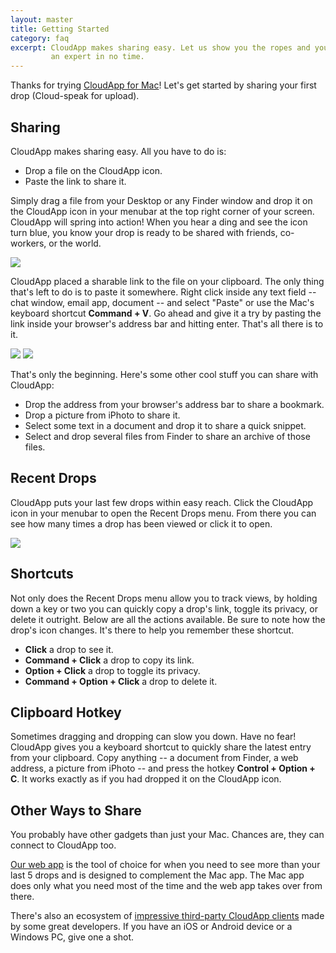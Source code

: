 ```yaml
---
layout: master
title: Getting Started
category: faq
excerpt: CloudApp makes sharing easy. Let us show you the ropes and you'll be
         an expert in no time.
---
```


Thanks for trying [CloudApp for Mac][mas]! Let's get started by sharing your
first drop (Cloud-speak for upload).


## Sharing

CloudApp makes sharing easy. All you have to do is:

 - Drop a file on the CloudApp icon.
 - Paste the link to share it.

Simply drag a file from your Desktop or any Finder window and drop it on the
CloudApp icon in your menubar at the top right corner of your screen. CloudApp
will spring into action! When you hear a ding and see the icon turn blue, you
know your drop is ready to be shared with friends, co-workers, or the world.

![](http://f.cl.ly/assets/kb/mac-getting-started-1.png)

CloudApp placed a sharable link to the file on your clipboard. The only thing
that's left to do is to paste it somewhere. Right click inside any text field --
chat window, email app, document -- and select "Paste" or use the Mac's keyboard
shortcut **Command + V**. Go ahead and give it a try by pasting the link inside
your browser's address bar and hitting enter. That's all there is to it.

![](http://f.cl.ly/assets/kb/mac-getting-started-2.png)
![](http://f.cl.ly/assets/kb/mac-getting-started-3.png)

That's only the beginning. Here's some other cool stuff you can share with
CloudApp:

 - Drop the address from your browser's address bar to share a bookmark.
 - Drop a picture from iPhoto to share it.
 - Select some text in a document and drop it to share a quick snippet.
 - Select and drop several files from Finder to share an archive of those files.


## Recent Drops

CloudApp puts your last few drops within easy reach. Click the CloudApp icon in
your menubar to open the Recent Drops menu. From there you can see how many
times a drop has been viewed or click it to open.

![](http://f.cl.ly/assets/kb/mac-getting-started-4.png)


## Shortcuts

Not only does the Recent Drops menu allow you to track views, by holding down a
key or two you can quickly copy a drop's link, toggle its privacy, or delete it
outright. Below are all the actions available. Be sure to note how the drop's
icon changes. It's there to help you remember these shortcut.

 - **Click** a drop to see it.
 - **Command + Click** a drop to copy its link.
 - **Option + Click** a drop to toggle its privacy.
 - **Command + Option + Click** a drop to delete it.


## Clipboard Hotkey

Sometimes dragging and dropping can slow you down. Have no fear! CloudApp gives
you a keyboard shortcut to quickly share the latest entry from your clipboard.
Copy anything -- a document from Finder, a web address, a picture from iPhoto --
and press the hotkey **Control + Option + C**. It works exactly as if you had
dropped it on the CloudApp icon.


## Other Ways to Share

You probably have other gadgets than just your Mac. Chances are, they can
connect to CloudApp too.

[Our web app][web-app] is the tool of choice for when you need to see more than
your last 5 drops and is designed to complement the Mac app. The Mac app does
only what you need most of the time and the web app takes over from there.

There's also an ecosystem of [impressive third-party CloudApp
clients][third-party] made by some great developers. If you have an iOS or
Android device or a Windows PC, give one a shot.


[mas]: http://itunes.apple.com/us/app/cloud/id417602904?mt=12&ls=1
[web-app]: http://my.cl.ly
[third-party]: http://support.getcloudapp.com/customer/portal/articles/273553-third-party-apps
